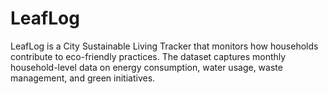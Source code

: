 # LeafLog
LeafLog is a City Sustainable Living Tracker that monitors how households contribute to eco-friendly practices. The dataset captures monthly household-level data on energy consumption, water usage, waste management, and green initiatives.
